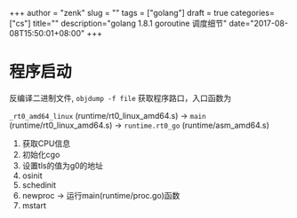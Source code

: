 +++
author = "zenk"
slug = ""
tags = ["golang"]
draft = true
categories=["cs"]
title=""
description="golang 1.8.1 goroutine 调度细节"
date="2017-08-08T15:50:01+08:00"
+++

# 程序启动

反编译二进制文件, `objdump -f file` 获取程序路口，入口函数为

 `_rt0_amd64_linux` (runtime/rt0_linux_amd64.s) -> `main` (runtime/rt0_linux_amd64.s) -> `runtime.rt0_go` (runtime/asm_amd64.s)



1. 获取CPU信息
2. 初始化cgo
3. 设置tls的值为g0的地址
4. osinit
5. schedinit
6. newproc -> 运行main(runtime/proc.go)函数
7. mstart